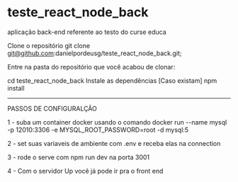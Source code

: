 # teste_react_node_back
aplicação back-end referente ao testo do curse educa

Clone o repositório
git clone git@github.com:danielpordeusg/teste_react_node_back.git;

Entre na pasta do repositório que você acabou de clonar:

cd teste_react_node_back
Instale as dependências [Caso existam]
npm install

------------------------------------------------------------------------

 PASSOS DE CONFIGURALÇÃO

1 - suba um container docker usando o comando docker run --name mysql -p 12010:3306 -e MYSQL_ROOT_PASSWORD=root -d mysql:5

2 - set suas variaveis de ambiente com .env e receba elas na connection

3 - rode o serve com npm run dev na porta 3001

4 - Com o servidor Up vocẽ já pode ir pra o front end  
